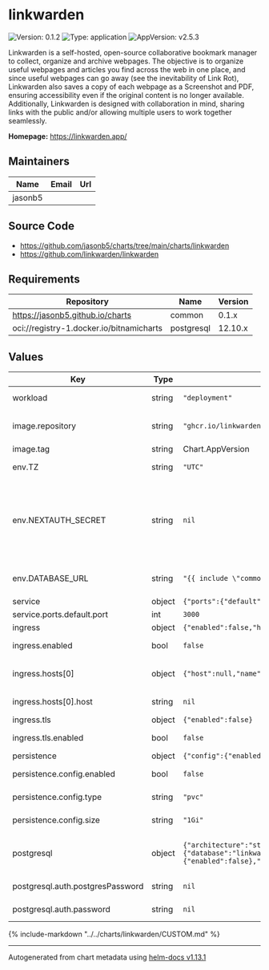 # linkwarden

![Version: 0.1.2](https://img.shields.io/badge/Version-0.1.2-informational?style=flat-square) ![Type: application](https://img.shields.io/badge/Type-application-informational?style=flat-square) ![AppVersion: v2.5.3](https://img.shields.io/badge/AppVersion-v2.5.3-informational?style=flat-square)

Linkwarden is a self-hosted, open-source collaborative bookmark manager to collect, organize and archive webpages. The objective is to organize useful webpages and articles you find across the web in one place, and since useful webpages can go away (see the inevitability of Link Rot), Linkwarden also saves a copy of each webpage as a Screenshot and PDF, ensuring accessibility even if the original content is no longer available. Additionally, Linkwarden is designed with collaboration in mind, sharing links with the public and/or allowing multiple users to work together seamlessly.

**Homepage:** <https://linkwarden.app/>

## Maintainers

| Name | Email | Url |
| ---- | ------ | --- |
| jasonb5 |  |  |

## Source Code

* <https://github.com/jasonb5/charts/tree/main/charts/linkwarden>
* <https://github.com/linkwarden/linkwarden>

## Requirements

| Repository | Name | Version |
|------------|------|---------|
| https://jasonb5.github.io/charts | common | 0.1.x |
| oci://registry-1.docker.io/bitnamicharts | postgresql | 12.10.x |

## Values

| Key | Type | Default | Description |
|-----|------|---------|-------------|
| workload | string | `"deployment"` | The default [workload](https://jasonb5.github.io/charts/site/guide/common-library/#workload) type |
| image.repository | string | `"ghcr.io/linkwarden/linkwarden"` | Container image repository |
| image.tag | string | Chart.AppVersion | Image tag |
| env.TZ | string | `"UTC"` | Set the timezone |
| env.NEXTAUTH_SECRET | string | `nil` | Secret key used to hash tokens, sign/encrypt cookies and generate cryptogrphic keys |
| env.DATABASE_URL | string | `"{{ include \"common.postgresql.url\" . }}"` | Url for postgresql database |
| service | object | `{"ports":{"default":{"port":3000}}}` | [Service](https://jasonb5.github.io/charts/site/guide/common-library/#service) |
| service.ports.default.port | int | `3000` | Default port |
| ingress | object | `{"enabled":false,"hosts":[{"host":null,"name":"default"}],"tls":{"enabled":false}}` | [Ingress](https://jasonb5.github.io/charts/site/guide/common-library/#ingress) |
| ingress.enabled | bool | `false` | Enable/disable ingress |
| ingress.hosts[0] | object | `{"host":null,"name":"default"}` | Reference default service |
| ingress.hosts[0].host | string | `nil` | Ingress hostname |
| ingress.tls | object | `{"enabled":false}` | [TLS](https://jasonb5.github.io/charts/site/guide/common-library/#tls) |
| ingress.tls.enabled | bool | `false` | Enable/disable tls |
| persistence | object | `{"config":{"enabled":false,"mountPath":"/data/data","size":"1Gi","type":"pvc"}}` | [Persistence](https://jasonb5.github.io/charts/site/guide/common-library/#persistence) |
| persistence.config.enabled | bool | `false` | Enable/disable persistence |
| persistence.config.type | string | `"pvc"` | Type of volume mount |
| persistence.config.size | string | `"1Gi"` | Size of volume |
| postgresql | object | `{"architecture":"standalone","auth":{"database":"linkwarden","password":null,"postgresPassword":null,"username":"linkwarden"},"enabled":true,"metrics":{"enabled":false},"primary":{"persistence":{"enabled":false}},"readReplicas":{"persistence":{"enabled":false}}}` | PostgreSQL server, see Bitnami chart for [values](https://github.com/bitnami/charts/tree/main/bitnami/postgresql#parameters) |
| postgresql.auth.postgresPassword | string | `nil` | Root database password |
| postgresql.auth.password | string | `nil` | Database password |

{%
include-markdown "../../charts/linkwarden/CUSTOM.md"
%}

----------------------------------------------
Autogenerated from chart metadata using [helm-docs v1.13.1](https://github.com/norwoodj/helm-docs/releases/v1.13.1)
